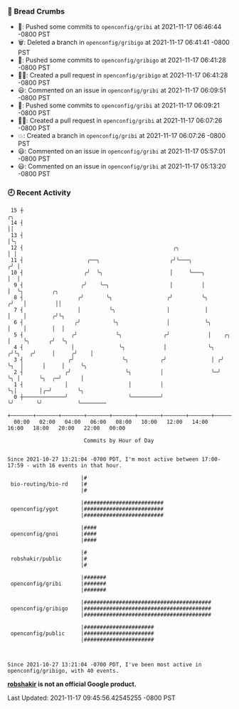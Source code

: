 ### 🍞 Bread Crumbs

 * 🚢: Pushed some commits to `openconfig/gribi` at 2021-11-17 06:46:44 -0800 PST
 * 🗑: Deleted a branch in `openconfig/gribigo` at 2021-11-17 06:41:41 -0800 PST
 * 🚢: Pushed some commits to `openconfig/gribigo` at 2021-11-17 06:41:28 -0800 PST
 * ✍🏼: Created a pull request in `openconfig/gribigo` at 2021-11-17 06:41:28 -0800 PST
 * 😃: Commented on an issue in `openconfig/gribi` at 2021-11-17 06:09:51 -0800 PST
 * 🚢: Pushed some commits to `openconfig/gribi` at 2021-11-17 06:09:21 -0800 PST
 * ✍🏼: Created a pull request in `openconfig/gribi` at 2021-11-17 06:07:26 -0800 PST
 * 💥: Created a branch in `openconfig/gribi` at 2021-11-17 06:07:26 -0800 PST
 * 😃: Commented on an issue in `openconfig/gribi` at 2021-11-17 05:57:01 -0800 PST
 * 😃: Commented on an issue in `openconfig/gribi` at 2021-11-17 05:13:20 -0800 PST

### 🕘 Recent Activity
```
 15 ┼                                                                        ╭╮
 14 ┤                                                                        ││
 13 ┤                                                                        │╰╮
 12 ┤                                               ╭╮                       │ │
 11 ┤                    ╭──╮                      ╭╯╰───╮                  ╭╯ │
 10 ┤                   ╭╯  ╰╮                     │     ╰───╮              │  │
  9 ┤                  ╭╯    ╰─╮                   │         │              │  ╰╮         ╭╮
  8 ┤                 ╭╯       ╰╮                 ╭╯         ╰╮            ╭╯   │         ││
  7 ┤                 │         ╰╮                │           │            │    │        ╭╯╰╮
  6 ┤                ╭╯          ╰╮               │           ╰╮           │    │        │  │
  5 ┤               ╭╯            ╰╮             ╭╯            │    ╭╮     │    ╰╮      ╭╯  ╰╮
  4 ┤               │              ╰╮            │             ╰╮  ╭╯╰╮   ╭╯     │     ╭╯    │
  3 ┤              ╭╯               ╰╮          ╭╯              │ ╭╯  ╰╮  │      │     │     ╰╮
  2 ┤             ╭╯                 ╰╮         │               ╰─╯    ╰╮ │      ╰╮  ╭─╯      │
  1 ┤             │                   │         │                       ╰╮│       │╭─╯        ╰╮
  0 ┼─────────────╯                   ╰─────────╯                        ╰╯       ╰╯           ╰────────
    +───────+───────+───────+───────+───────+───────+───────+───────+───────+───────+───────+───────+────
  00:00   02:00   04:00   06:00   08:00   10:00   12:00   14:00   16:00   18:00   20:00   22:00   00:00   

						Commits by Hour of Day


Since 2021-10-27 13:21:04 -0700 PDT, I'm most active between 17:00-17:59 - with 16 events in that hour.

```



```
                       |#
 bio-routing/bio-rd    |#
                       |#

                       |#########################
 openconfig/ygot       |#########################
                       |#########################

                       |####
 openconfig/gnoi       |####
                       |####

                       |#
 robshakir/public      |#
                       |#

                       |#######
 openconfig/gribi      |#######
                       |#######

                       |########################################
 openconfig/gribigo    |########################################
                       |########################################

                       |######################
 openconfig/public     |######################
                       |######################



Since 2021-10-27 13:21:04 -0700 PDT, I've been most active in openconfig/gribigo, with 40 events.

```
**[robshakir](mailto:robjs@google.com) is not an official Google product.**  


Last Updated: 2021-11-17 09:45:56.42545255 -0800 PST
